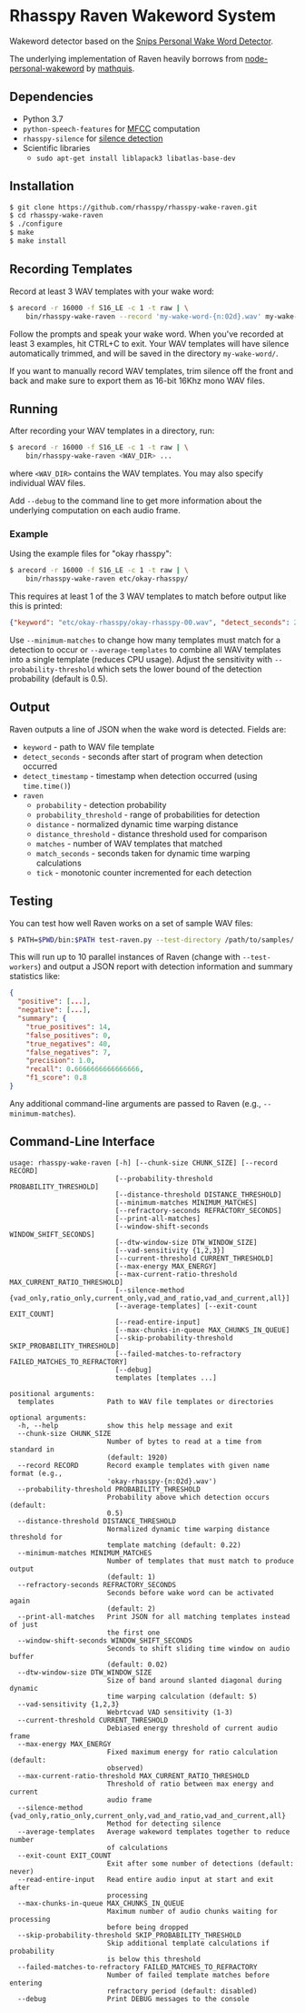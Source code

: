 # Rhasspy Raven Wakeword System

Wakeword detector based on the [Snips Personal Wake Word Detector](https://medium.com/snips-ai/machine-learning-on-voice-a-gentle-introduction-with-snips-personal-wake-word-detector-133bd6fb568e).

The underlying implementation of Raven heavily borrows from [node-personal-wakeword](https://github.com/mathquis/node-personal-wakeword) by [mathquis](https://github.com/mathquis).

## Dependencies

* Python 3.7
* `python-speech-features` for [MFCC](https://python-speech-features.readthedocs.io/en/latest/) computation
* `rhasspy-silence` for [silence detection](https://github.com/rhasspy/rhasspy-silence)
* Scientific libraries
    * `sudo apt-get install liblapack3 libatlas-base-dev`

## Installation

```sh
$ git clone https://github.com/rhasspy/rhasspy-wake-raven.git
$ cd rhasspy-wake-raven
$ ./configure
$ make
$ make install
```

## Recording Templates

Record at least 3 WAV templates with your wake word:

```sh
$ arecord -r 16000 -f S16_LE -c 1 -t raw | \
    bin/rhasspy-wake-raven --record 'my-wake-word-{n:02d}.wav' my-wake-word/
```

Follow the prompts and speak your wake word. When you've recorded at least 3 examples, hit CTRL+C to exit. Your WAV templates will have silence automatically trimmed, and will be saved in the directory `my-wake-word/`.

If you want to manually record WAV templates, trim silence off the front and back and make sure to export them as 16-bit 16Khz mono WAV files.

## Running

After recording your WAV templates in a directory, run:

```sh
$ arecord -r 16000 -f S16_LE -c 1 -t raw | \
    bin/rhasspy-wake-raven <WAV_DIR> ...
```

where `<WAV_DIR>` contains the WAV templates. You may also specify individual WAV files.

Add `--debug` to the command line to get more information about the underlying computation on each audio frame.

### Example

Using the example files for "okay rhasspy":

```sh
$ arecord -r 16000 -f S16_LE -c 1 -t raw | \
    bin/rhasspy-wake-raven etc/okay-rhasspy/
```

This requires at least 1 of the 3 WAV templates to match before output like this is printed:

```json
{"keyword": "etc/okay-rhasspy/okay-rhasspy-00.wav", "detect_seconds": 2.7488508224487305, "detect_timestamp": 1594996988.638912, "raven": {"probability": 0.45637207995699963, "distance": 0.25849045215799454, "probability_threshold": 0.5, "distance_threshold": 0.22, "tick": 1, "matches": 2, "match_seconds": 0.005367016012314707}}
```

Use `--minimum-matches` to change how many templates must match for a detection to occur or `--average-templates` to combine all WAV templates into a single template (reduces CPU usage). Adjust the sensitivity with `--probability-threshold` which sets the lower bound of the detection probability (default is 0.5).

## Output

Raven outputs a line of JSON when the wake word is detected. Fields are:

* `keyword` - path to WAV file template
* `detect_seconds` - seconds after start of program when detection occurred
* `detect_timestamp` - timestamp when detection occurred (using `time.time()`)
* `raven`
    * `probability` - detection probability
    * `probability_threshold` - range of probabilities for detection
    * `distance` - normalized dynamic time warping distance
    * `distance_threshold` - distance threshold used for comparison
    * `matches` - number of WAV templates that matched
    * `match_seconds` - seconds taken for dynamic time warping calculations
    * `tick` - monotonic counter incremented for each detection

## Testing

You can test how well Raven works on a set of sample WAV files:

```sh
$ PATH=$PWD/bin:$PATH test-raven.py --test-directory /path/to/samples/ /path/to/templates/
```

This will run up to 10 parallel instances of Raven (change with `--test-workers`) and output a JSON report with detection information and summary statistics like:

```json
{
  "positive": [...],
  "negative": [...],
  "summary": {
    "true_positives": 14,
    "false_positives": 0,
    "true_negatives": 40,
    "false_negatives": 7,
    "precision": 1.0,
    "recall": 0.6666666666666666,
    "f1_score": 0.8
}
```

Any additional command-line arguments are passed to Raven (e.g., `--minimum-matches`).

## Command-Line Interface

```
usage: rhasspy-wake-raven [-h] [--chunk-size CHUNK_SIZE] [--record RECORD]
                          [--probability-threshold PROBABILITY_THRESHOLD]
                          [--distance-threshold DISTANCE_THRESHOLD]
                          [--minimum-matches MINIMUM_MATCHES]
                          [--refractory-seconds REFRACTORY_SECONDS]
                          [--print-all-matches]
                          [--window-shift-seconds WINDOW_SHIFT_SECONDS]
                          [--dtw-window-size DTW_WINDOW_SIZE]
                          [--vad-sensitivity {1,2,3}]
                          [--current-threshold CURRENT_THRESHOLD]
                          [--max-energy MAX_ENERGY]
                          [--max-current-ratio-threshold MAX_CURRENT_RATIO_THRESHOLD]
                          [--silence-method {vad_only,ratio_only,current_only,vad_and_ratio,vad_and_current,all}]
                          [--average-templates] [--exit-count EXIT_COUNT]
                          [--read-entire-input]
                          [--max-chunks-in-queue MAX_CHUNKS_IN_QUEUE]
                          [--skip-probability-threshold SKIP_PROBABILITY_THRESHOLD]
                          [--failed-matches-to-refractory FAILED_MATCHES_TO_REFRACTORY]
                          [--debug]
                          templates [templates ...]

positional arguments:
  templates             Path to WAV file templates or directories

optional arguments:
  -h, --help            show this help message and exit
  --chunk-size CHUNK_SIZE
                        Number of bytes to read at a time from standard in
                        (default: 1920)
  --record RECORD       Record example templates with given name format (e.g.,
                        'okay-rhasspy-{n:02d}.wav')
  --probability-threshold PROBABILITY_THRESHOLD
                        Probability above which detection occurs (default:
                        0.5)
  --distance-threshold DISTANCE_THRESHOLD
                        Normalized dynamic time warping distance threshold for
                        template matching (default: 0.22)
  --minimum-matches MINIMUM_MATCHES
                        Number of templates that must match to produce output
                        (default: 1)
  --refractory-seconds REFRACTORY_SECONDS
                        Seconds before wake word can be activated again
                        (default: 2)
  --print-all-matches   Print JSON for all matching templates instead of just
                        the first one
  --window-shift-seconds WINDOW_SHIFT_SECONDS
                        Seconds to shift sliding time window on audio buffer
                        (default: 0.02)
  --dtw-window-size DTW_WINDOW_SIZE
                        Size of band around slanted diagonal during dynamic
                        time warping calculation (default: 5)
  --vad-sensitivity {1,2,3}
                        Webrtcvad VAD sensitivity (1-3)
  --current-threshold CURRENT_THRESHOLD
                        Debiased energy threshold of current audio frame
  --max-energy MAX_ENERGY
                        Fixed maximum energy for ratio calculation (default:
                        observed)
  --max-current-ratio-threshold MAX_CURRENT_RATIO_THRESHOLD
                        Threshold of ratio between max energy and current
                        audio frame
  --silence-method {vad_only,ratio_only,current_only,vad_and_ratio,vad_and_current,all}
                        Method for detecting silence
  --average-templates   Average wakeword templates together to reduce number
                        of calculations
  --exit-count EXIT_COUNT
                        Exit after some number of detections (default: never)
  --read-entire-input   Read entire audio input at start and exit after
                        processing
  --max-chunks-in-queue MAX_CHUNKS_IN_QUEUE
                        Maximum number of audio chunks waiting for processing
                        before being dropped
  --skip-probability-threshold SKIP_PROBABILITY_THRESHOLD
                        Skip additional template calculations if probability
                        is below this threshold
  --failed-matches-to-refractory FAILED_MATCHES_TO_REFRACTORY
                        Number of failed template matches before entering
                        refractory period (default: disabled)
  --debug               Print DEBUG messages to the console
```
